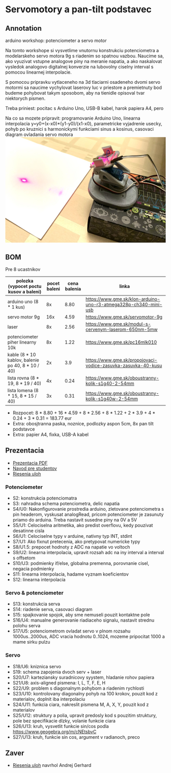 # Servomotory a pan-tilt podstavec

## Annotation 

arduino workshop: potenciometer a servo motor

Na tomto workshope si vysvetlime vnutornu konstrukciu potenciometra a modelarskeho servo motora 9g s riadenim so spatnou vazbou. Naucime sa, ako vyuzivat vstupne analogove piny na meranie napatia, a ako naskalovat vysledok analogovo digitalnej konverzie na lubovolny ciselny interval s pomocou linearnej interpolacie.

S pomocou pripravku vytlaceneho na 3d tlaciarni osadeneho dvomi servo motormi sa naucime vychylovat laserovy luc v priestore a premietnuty bod budeme pohybovat takym sposobom, aby na tienidle opisoval tvar niektorych pismen. 

Treba priniest: pocitac s Arduino Uno, USB-B kabel, harok papiera A4, pero

Na co sa mozete pripravit: programovanie Arduino Uno, linearna interpolacia y=y0+(x-x0)*(y1-y0)/(x1-x0), parametricke vyjadrenie usecky, pohyb po kruznici s harmonickymi funkciami sinus a kosinus, casovaci diagram ovladania servo motora
![Servo pan tilt stand with laser](preview.jpg)

## BOM
Pre 8 ucastnikov

| polozka (vypocet poctu kusov a baleni) | pocet baleni | cena balenia | linka |
| -------------------------------------- | ------------ | ------------ | ----- |
| arduino uno (8 * 1 kus) | 8x | 8.80 | https://www.gme.sk/klon-arduino-uno-r3-atmega328p-ch340-mini-usb |
| servo motor 9g | 16x | 4.59 | https://www.gme.sk/servomotor-9g |
| laser | 8x | 2.56 | https://www.gme.sk/modul-s-cervenym-laserom-650nm-5mw |
| potenciometer piher linearny 10k | 8x | 1.22 | https://www.gme.sk/pc16mlk010 |
| kable (8 * 10 kablov, balenie po 40, 8 * 10 / 40) | 2x | 3.9 | https://www.gme.sk/propojovaci-vodice-zasuvka-zasuvka-40-kusu |
| lista rovna (8 * 19, 8 * 19 / 40) | 4x | 0.24 | https://www.gme.sk/oboustranny-kolik-s1g40-2-54mm
| lista lomena (8 * 15, 8 * 15 / 40) | 3x | 0.31 | https://www.gme.sk/oboustranny-kolik-s1g40w-2-54mm |

  - Rozpocet: 8 * 8.80 + 16 * 4.59 + 8 * 2.56 + 8 * 1.22 + 2 * 3.9 + 4 * 0.24 + 3 * 0.31 = 183.77 eur
  - Extra: obosjtranna paska, noznice, podlozky aspon 5cm, 8x pan tilt podstavce
  - Extra: papier A4, fixka, USB-A kabel

## Prezentacia

- [Prezentacia PDF](prezentacia.pdf)
- [Navod pre studentov](student.md)
- [Riesenia uloh](tasks/)

### Potenciometer
  - S2: konstrukcia potenciomatra
  - S3: nahradna schema potenciometra, delic napatia
  - S4/U0: Nakonfigurovanie prostredia arduino, zletovane potenciometra s pin headerom, vyskusat analogRead, pricom potenciometer je zasunuty priamo do arduina. Treba nastavit susedne piny na 0V a 5V
  - S5/U1: Celociselna aritmetika, ako predist overflovu, kedy pouzivat desatinne cisla
  - S6/U1: Celociselne typy v arduine, nativny typ INT, stdint
  - S7/U1: Ako fixnut pretecenia, ako pretypovat numericke typy
  - S8/U1.5: prepocet hodnoty z ADC na napatie vo voltoch
  - S9/U2: linearna interpolacia, upravit rozsah adc na iny interval a interval s offsetom
  - S10/U3: podmienky if/else, globalna premenna, porovnanie cisel, negacia podmienky
  - S11: linearna interpolacia, hadame vyznam koeficientov
  - S12: linearna interpolacia

### Servo & potenciometer
  - S13: konstrukcia serva
  - S14: riadenie serva, casovaci diagram
  - S15: spajkovanie spojok, aby sme nemuseli pouzit kontaktne pole
  - S16/U4: manualne generovanie riadiaceho signalu, nastavit strednu polohu serva
  - S17/U5: potenciometrom ovladat servo v plnom rozsahu 1000us..2000us, ADC vracia hodnotu 0..1024, mozeme pripocitat 1000 a mame sirku pulzu

### Servo
  - S18/U6: kniznica servo
  - S19: schema zapojenia dvoch serv + laser
  - S20/U7: karteziansky suradnicovy syystem, hladanie rohov papiera
  - S21/U8: axis-aligned pismena: I, L, T, F, E, H
  - S22/U9: problem s diagonalnym pohybom a riadenim rychlosti
  - S23/U10: kontrolovany diagonalny pohyb na 100 krokov, pouzit kod z materialov, doplnit iba interpolaciu
  - S24/U11: funkcia ciara, nakreslit pismena M, A, X, Y, pouzit kod z materialov
  - S25/U12: struktury a polia, upravit predosly kod s pouzitim struktury, pole bez specifikacie dlzky, volanie funkcie ciara
  - S26/U13: kruh, vysvetlit funkcie sin/cos podla https://www.geogebra.org/m/cNEtsbvC
  - S27/U13: kruh, funkcie sin cos, argument v radianoch, preco

## Zaver
  - [Riesenia uloh](model/) navrhol Andrej Gerhard

